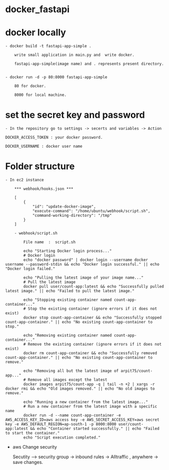 # docker_fastapi

# docker locally

    - docker build -t fastapi-app-simple .

        write small application in main.py and  write docker.

        fastapi-app-simple(image name) and . represents present directory.


    - docker run -d -p 80:8000 fastapi-app-simple

        80 for docker.

        8000 for local machine.


# set the secret key and password

    - In the repository go to settings -> secerts and variables -> Action

    DOCKER_ACCESS_TOKEN : your docker password.

    DOCKER_USERNAME : docker user name


# Folder structure

    - In ec2 instance

        *** webhook/hooks.json ***

        [
            {
                "id": "update-docker-image",
                "execute-command": "/home/ubuntu/webhook/script.sh",
                "command-working-directory": "/tmp"
            }
        ]

        - webhook/script.sh

            File name  :  script.sh

            echo "Starting Docker login process..."
            # Docker login
            echo "docker password" | docker login --username docker username --password-stdin && echo "Docker login successful." || echo "Docker login failed."

            echo "Pulling the latest image of your image name..."
            # Pull the latest image
            docker pull user/count-app:latest && echo "Successfully pulled latest image." || echo "Failed to pull the latest image."

            echo "Stopping existing container named count-app-container..."
            # Stop the existing container (ignore errors if it does not exist)
            docker stop count-app-container && echo "Successfully stopped count-app-container." || echo "No existing count-app-container to stop."

            echo "Removing existing container named count-app-container..."
            # Remove the existing container (ignore errors if it does not exist)
            docker rm count-app-container && echo "Successfully removed count-app-container." || echo "No existing count-app-container to remove."

            echo "Removing all but the latest image of arpit75/count-app..."
            # Remove all images except the latest
            docker images arpit75/count-app -q | tail -n +2 | xargs -r docker rmi && echo "Old images removed." || echo "No old images to remove."

            echo "Running a new container from the latest image..."
            # Run a new container from the latest image with a specific name
            docker run -d --name count-app-container -e AWS_ACCESS_KEY_ID=aws access key -e AWS_SECRET_ACCESS_KEY=aws secret key -e AWS_DEFAULT_REGION=ap-south-1 -p 8000:8000 user/count-app:latest && echo "Container started successfully." || echo "Failed to start the container."
            echo "Script execution completed."

- aws Change security

    Secutity --> security group -> inbound rules -> Alltraffic , anywhere -> save changes.
        

